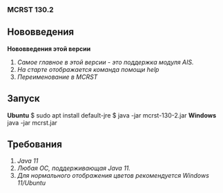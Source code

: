 ### MCRST 130.2
## Нововведения
**Нововведения этой версии**
1. *Самое главное в этой версии - это поддержка модуля AIS.*
2. *На старте отображается команда помощи help*
3. *Переименование в MCRST*
## Запуск
**Ubuntu**
$ sudo apt install default-jre
$ java -jar mcrst-130-2.jar
**Windows**
java -jar mcrst.jar
## Требования
1. *Java 11*
2. *Любая ОС, поддерживающая Java 11.*
3. *Для нормального отображения цветов рекомендуется Windows 11/Ubuntu*

